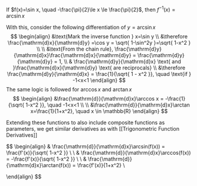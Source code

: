 If $f(x)=\sin x, \quad -\frac{\pi}{2}\le x \le \frac{\pi}{2}$, then $f^{-1}(x)=\arcsin x$

With this, consider the following differentiation of $y=\arcsin x$
$$
\begin{align}
&\text{Mark the inverse function } x=\sin y \\
&\therefore \frac{\mathrm{d}x}{\mathrm{d}y} =\cos y = \sqrt{ 1-\sin^2y }=\sqrt{ 1-x^2 }   \\
 \\
&\text{From the chain rule}, \frac{\mathrm{d}y}{\mathrm{d}x}\frac{\mathrm{d}x}{\mathrm{d}y} = \frac{\mathrm{d}y}{\mathrm{d}y} = 1, \\
& \frac{\mathrm{d}y}{\mathrm{d}x} \text{ and }\frac{\mathrm{d}x}{\mathrm{d}y} \text{ are reciprocals}
 \\ &\therefore \frac{\mathrm{d}y}{\mathrm{d}x} = \frac{1}{\sqrt{ 1 - x^2 }}, \quad \text{if } -1<x<1
\end{align}
$$
The same logic is followed for $\arccos x$ and $\arctan x$
$$
\begin{align}
&\frac{\mathrm{d}}{\mathrm{d}x}\arccos x = -\frac{1}{\sqrt{ 1-x^2 }}, \quad -1<x<1 \\ \\
&\frac{\mathrm{d}}{\mathrm{d}x}\arctan x=\frac{1}{1+x^2}, \quad x \in \mathbb{R}
\end{align}
$$


Extending these functions to also include composite functions as parameters, we get similar derivatives as with [[Trigonometric Function Derivatives]]

$$
\begin{align}
& \frac{\mathrm{d}}{\mathrm{d}x}\arcsin(f(x)) = \frac{f'(x)}{\sqrt{ 1-x^2 }} \\ \\
& \frac{\mathrm{d}}{\mathrm{d}x}\arccos(f(x)) = -\frac{f'(x)}{\sqrt{ 1-x^2 }} \\ \\
& \frac{\mathrm{d}}{\mathrm{d}x}\arctan(f(x)) = \frac{f'(x)}{1+x^2} \\

\end{align}
$$